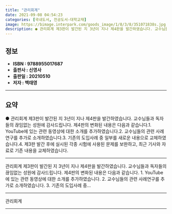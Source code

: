 ```yaml
---
title: "관리회계"
date: 2021-09-08 04:54:23
categories: [국내도서, 전공도서-대학교재]
image: https://bimage.interpark.com/goods_image/1/8/3/8/351071838s.jpg
description: ● 관리회계 제3판이 발간된 지 3년이 지나 제4판을 발간하였습니다. 교수님들과 독자들의 끊임없는 성원에 감사드립니다. 제4판의 변화된 내용은 다음과 같습니다.1. YouTube에 있는 관련 동영상에 대한 소개를 추가하였습니다.2. 교수님들의 관련 사례연구를 추가로 소개하였습니다.3.
---
```


## **정보**

- **ISBN : 9788955017687**
- **출판사 : 신영사**
- **출판일 : 20210510**
- **저자 : 백태영**

------



## **요약**

●  관리회계 제3판이 발간된 지 3년이 지나 제4판을 발간하였습니다. 교수님들과 독자들의 끊임없는 성원에 감사드립니다. 제4판의 변화된 내용은 다음과 같습니다.1. YouTube에 있는 관련 동영상에 대한 소개를 추가하였습니다.2. 교수님들의 관련 사례연구를 추가로 소개하였습니다.3. 기존의 도입사례 중 일부를 새로운 내용으로 교체하였습니다.4. 제3판 발간 후에 실시된 각종 시험에 사용된 문제를 보완하고, 최근 기사와 자료로 기존 내용을 교체하였습니다.

------

관리회계 제3판이 발간된 지 3년이 지나 제4판을 발간하였습니다. 교수님들과 독자들의 끊임없는 성원에 감사드립니다. 제4판의 변화된 내용은 다음과 같습니다. 1. YouTube에 있는 관련 동영상에 대한 소개를 추가하였습니다. 2. 교수님들의 관련 사례연구를 추가로 소개하였습니다. 3. 기존의 도입사례 중... 

------


관리회계 

------


